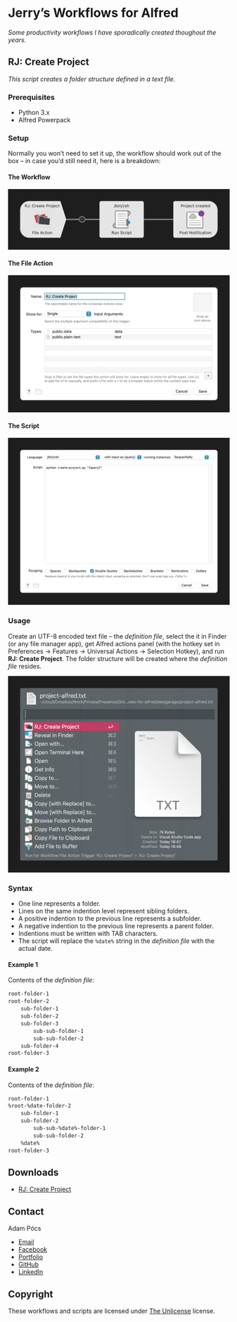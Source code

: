 # Jerry’s Workflows for Alfred

*Some productivity workflows I have sporadically created thoughout the years.*

## RJ: Create Project

*This script creates a folder structure defined in a text file.*

### Prerequisites

- Python 3.x
- Alfred Powerpack

### Setup

Normally you won’t need to set it up, the workflow should work out of the box – in case you’d still need it, here is a breakdown:

#### The Workflow

![alfred workflow](docs/create-project/step-1.png)

#### The File Action

![file action](docs/create-project/step-2.png)

#### The Script

![run-script](docs/create-project/step-3.png)

### Usage

Create an UTF-8 encoded text file – the *definition file*, select the it in Finder (or any file manager app), get Alfred actions panel (with the hotkey set in Preferences → Features → Universal Actions → Selection Hotkey), and run **RJ: Create Project**. The folder structure will be created where the *definition file* resides.

![alfred selection](docs/create-project/step-4.png)

### Syntax

- One line represents a folder.
- Lines on the same indention level represent sibling folders.
- A positive indention to the previous line represents a subfolder.
- A negative indention to the previous line represents a parent folder.
- Indentions must be written with TAB characters.
- The script will replace the `%date%` string in the *definition file* with the actual date.

#### Example 1

Contents of the *definition file*:

```txt
root-folder-1
root-folder-2
	sub-folder-1
	sub-folder-2
	sub-folder-3
		sub-sub-folder-1
		sub-sub-folder-2
	sub-folder-4
root-folder-3
```

#### Example 2

Contents of the *definition file*:

```txt
root-folder-1
%root-%date-folder-2
	sub-folder-1
	sub-folder-2
		sub-sub-%date%-folder-1
		sub-sub-folder-2
	%date%
root-folder-3
```

## Downloads

- [RJ: Create Project](https://github.com/Royaljerry/jerrys-workflows-for-alfred/blob/master/dist/rj-create-project.alfredworkflow)

## Contact

Adam Pócs

- [Email](mailto:royaljerry@gmail.com)
- [Facebook](https://www.facebook.com/royaljerry)
- [Portfolio](https://royaljerry.myportfolio.com/)
- [GitHub](https://github.com/Royaljerry)
- [LinkedIn](https://www.linkedin.com/in/royaljerry/)

## Copyright

These workflows and scripts are licensed under [The Unlicense](https://choosealicense.com/licenses/unlicense/) license.